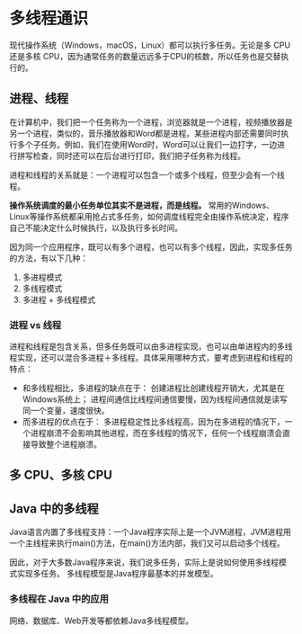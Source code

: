 # 多线程通识
现代操作系统（Windows，macOS，Linux）都可以执行多任务。无论是多 CPU 还是多核 CPU，因为通常任务的数量远远多于CPU的核数，所以任务也是交替执行的。

## 进程、线程
在计算机中，我们把一个任务称为一个进程，浏览器就是一个进程，视频播放器是另一个进程，类似的，音乐播放器和Word都是进程。某些进程内部还需要同时执行多个子任务。例如，我们在使用Word时，Word可以让我们一边打字，一边进行拼写检查，同时还可以在后台进行打印，我们把子任务称为线程。

进程和线程的关系就是：一个进程可以包含一个或多个线程，但至少会有一个线程。

**操作系统调度的最小任务单位其实不是进程，而是线程。** 常用的Windows、Linux等操作系统都采用抢占式多任务，如何调度线程完全由操作系统决定，程序自己不能决定什么时候执行，以及执行多长时间。

因为同一个应用程序，既可以有多个进程，也可以有多个线程，因此，实现多任务的方法，有以下几种：
1. 多进程模式
2. 多线程模式
3. 多进程 + 多线程模式

### 进程 vs 线程
进程和线程是包含关系，但多任务既可以由多进程实现，也可以由单进程内的多线程实现，还可以混合多进程＋多线程。具体采用哪种方式，要考虑到进程和线程的特点：
- 和多线程相比，多进程的缺点在于：
创建进程比创建线程开销大，尤其是在Windows系统上；
进程间通信比线程间通信要慢，因为线程间通信就是读写同一个变量，速度很快。
- 而多进程的优点在于：
多进程稳定性比多线程高，因为在多进程的情况下，一个进程崩溃不会影响其他进程，而在多线程的情况下，任何一个线程崩溃会直接导致整个进程崩溃。


## 多 CPU、多核 CPU




## Java 中的多线程
Java语言内置了多线程支持：一个Java程序实际上是一个JVM进程，JVM进程用一个主线程来执行main()方法，在main()方法内部，我们又可以启动多个线程。

因此，对于大多数Java程序来说，我们说多任务，实际上是说如何使用多线程模式实现多任务。
多线程模型是Java程序最基本的并发模型。

### 多线程在 Java 中的应用
网络、数据库、Web开发等都依赖Java多线程模型。
